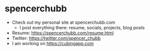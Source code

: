 # spencerchubb

- Check out my personal site at spencerchubb.com
  - I post everything there: resume, socials, projects, blog posts
- Resume: https://spencerchubb.com/resume.html
- Twitter: https://twitter.com/spencer_chubb
- I am working on https://cubingapp.com
